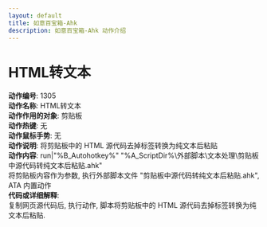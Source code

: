```yaml
---
layout: default
title: 如意百宝箱-Ahk
description: 如意百宝箱-Ahk 动作介绍
---
```

<link rel="stylesheet" href="../actions/css/atom-one-light.min.css">
<script src="../actions/js/highlight.min.js"></script>
<script>hljs.highlightAll();</script>

# [](#header-2) HTML转文本
**动作编号**: 1305  
**动作名称**: HTML转文本  
**动作作用的对象**: 剪贴板  
**动作热键**: 无  
**动作鼠标手势**: 无  
**动作说明**: 将剪贴板中的 HTML 源代码去掉标签转换为纯文本后粘贴  
**动作内容**: run|"%B_Autohotkey%" "%A_ScriptDir%\外部脚本\文本处理\剪贴板中源代码转纯文本后粘贴.ahk"  
将剪贴板内容作为参数, 执行外部脚本文件 "剪贴板中源代码转纯文本后粘贴.ahk", ATA 内置动作  
**代码或详细解释**:  
复制网页源代码后, 执行动作, 脚本将剪贴板中的 HTML 源代码去掉标签转换为纯文本后粘贴.  